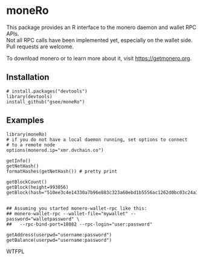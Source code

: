 # moneRo

This package provides an R interface to the monero daemon and wallet RPC APIs.  
Not all RPC calls have been implemented yet, especially on the wallet side.  
Pull requests are welcome.

To download monero or to learn more about it, visit https://getmonero.org.

## Installation

```
# install.packages("devtools")
library(devtools)
install_github("gsee/moneRo")
```

## Examples


```
library(moneRo)
# if you do not have a local daemon running, set options to connect
# to a remote node
options(monerod.ip="xmr.dvchain.co")

getInfo()
getNetHash()
formatHashes(getNetHash()) # pretty print

getBlockCount()
getBlock(height=993056)
getBlock(hash="510ee3c4e14330a7b96e883c323a60ebd1b5556ac1262d0bc03c24a3b785516f")


## Assuming you started monero-wallet-rpc like this:
## monero-wallet-rpc --wallet-file="mywallet" --password="walletpassword" \ 
##   --rpc-bind-port=18082 --rpc-login="user:password"

getAddress(userpwd="username:password")
getBalance(userpwd="username:password")
```

<a href="http://www.wtfpl.net/"><img
       src="http://www.wtfpl.net/wp-content/uploads/2012/12/wtfpl-badge-4.png"
       width="80" height="15" alt="WTFPL" /></a>

